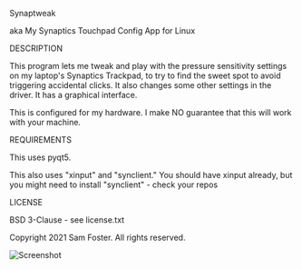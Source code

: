 Synaptweak

aka My Synaptics Touchpad Config App for Linux

DESCRIPTION

This program lets me tweak and play with the pressure sensitivity 
settings on my laptop's Synaptics Trackpad, to try to find the sweet
spot to avoid triggering accidental clicks. It also changes some other
settings in the driver. It has a graphical interface.

This is configured for my hardware. I make NO guarantee that this
will work with your machine.

REQUIREMENTS

This uses pyqt5.

This also uses "xinput" and "synclient." You should have xinput already,
but you might need to install "synclient" - check your repos

LICENSE

BSD 3-Clause - see license.txt 

Copyright 2021 Sam Foster. All rights reserved.

![Screenshot](https://user-images.githubusercontent.com/14346288/129721907-839184e0-ea1c-4a9a-b689-83edb68e48e0.png)

